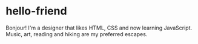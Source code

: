 # hello-friend

Bonjour!
I'm a designer that likes HTML, CSS and now learning JavaScript.
Music, art, reading and hiking are my preferred escapes.
